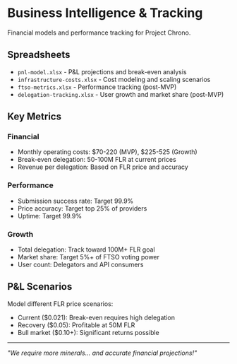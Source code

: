 # Business Intelligence & Tracking

Financial models and performance tracking for Project Chrono.

## Spreadsheets

- `pnl-model.xlsx` - P&L projections and break-even analysis
- `infrastructure-costs.xlsx` - Cost modeling and scaling scenarios
- `ftso-metrics.xlsx` - Performance tracking (post-MVP)
- `delegation-tracking.xlsx` - User growth and market share (post-MVP)

## Key Metrics

### Financial

- Monthly operating costs: $70-220 (MVP), $225-525 (Growth)
- Break-even delegation: 50-100M FLR at current prices
- Revenue per delegation: Based on FLR price and accuracy

### Performance

- Submission success rate: Target 99.9%
- Price accuracy: Target top 25% of providers
- Uptime: Target 99.9%

### Growth

- Total delegation: Track toward 100M+ FLR goal
- Market share: Target 5%+ of FTSO voting power
- User count: Delegators and API consumers

## P&L Scenarios

Model different FLR price scenarios:

- Current ($0.021): Break-even requires high delegation
- Recovery ($0.05): Profitable at 50M FLR
- Bull market ($0.10+): Significant returns possible

---

*"We require more minerals... and accurate financial projections!"*
